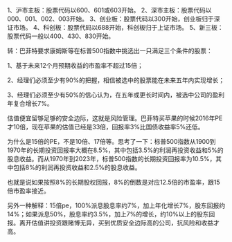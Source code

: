 1、沪市主板：股票代码以600、601或603开始。
2、深市主板：股票代码以000、001、002、003开始。
3、创业板：股票代码以300开始，创业板归于深证市场。
4、科创板：股票代码以688开始，科创板归于上证市场。
5、新三板：股票代码一般以400、430、830开始。



转：巴菲特要求康姆斯等在标普500指数中挑选出一只满足三个条件的股票：

1、基于未来12个月预期收益的市盈率不超过15倍；

2、经理们必须至少有90%的把握，相信被选中的股票能在未来五年内实现增长；

3、经理们必须至少有50%的信心认为，在五年或更长时间内，被选中公司的盈利年复合增长7%。

估值便宜留够足够的安全边际，这就是风险管理。巴菲特买苹果的时候2016年PE才10倍，现在苹果的估值已经是33倍，回报率3%比国债收益率5%还低。

为什么是15倍的PE，不是10倍、17倍等。思考了一下：标普500指数从1900到1970年的长期投资回报率大概在8.5%，其中包括3.5%的利润再投资收益和5%的股息收益。而从1970年到2023年，标普500指数的长期投资回报率为10.5%，其中包括8%的利润再投资收益和2.5%的股息收益。

也就是说如果按照8%的长期股权回报，8%的倒数是对应12.5倍的市盈率，跟15倍市盈率接近。

另外一种解释：15倍pe，100%派息股息率约7%，加上年化增长7%，股东回报约14%；如果派息50%，股息率约3.5%，加上7%的增长，约10%以上的股东回报。离开估值讲投资跟赌博无异，买到优质安全边际高的公司，抗风险和收益才高。


